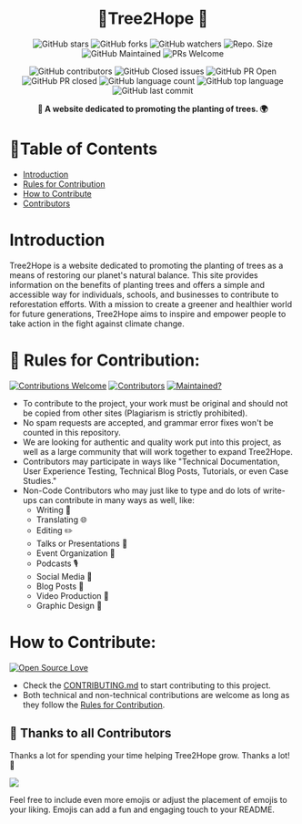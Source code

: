<h1 align="center"> 🌲Tree2Hope 🌳</h1>

<div align="center">

![GitHub stars](https://img.shields.io/github/stars/Virtual4087/Tree2Hope?)
![GitHub forks](https://img.shields.io/github/forks/Virtual4087/Tree2Hope?)
![GitHub watchers](https://img.shields.io/github/watchers/Virtual4087/Tree2Hope?)
![Repo. Size](https://img.shields.io/github/repo-size/Virtual4087/Tree2Hope?)
![GitHub Maintained](https://img.shields.io/badge/Maintained%3F-yes-brightgreen.svg?)
![PRs Welcome](https://img.shields.io/badge/PRs-welcome-brightgreen.svg?)
    
![GitHub contributors](https://img.shields.io/github/contributors/Virtual4087/Tree2Hope?)
![GitHub Closed issues](https://img.shields.io/github/issues-closed-raw/Virtual4087/Tree2Hope?)
![GitHub PR Open](https://img.shields.io/github/issues-pr/Virtual4087/Tree2Hope?)
![GitHub PR closed](https://img.shields.io/github/issues-pr-closed-raw/Virtual4087/Tree2Hope?)
![GitHub language count](https://img.shields.io/github/languages/count/Virtual4087/Tree2Hope?)
![GitHub top language](https://img.shields.io/github/languages/top/Virtual4087/Tree2Hope?)
![GitHub last commit](https://img.shields.io/github/last-commit/Virtual4087/Tree2Hope?)

</div>

<p align="center">
 <strong> 🌿 A website dedicated to promoting the planting of trees. 🌍</strong>
</p>

# 📜Table of Contents
* [Introduction](#introduction)
* [Rules for Contribution](#rules-for-contribution)
* [How to Contribute](#how-to-contribute)
* [Contributors](#thanks-to-all-contributors)

# Introduction
Tree2Hope is a website dedicated to promoting the planting of trees as a means of restoring our planet's natural balance. This site provides information on the benefits of planting trees and offers a simple and accessible way for individuals, schools, and businesses to contribute to reforestation efforts. With a mission to create a greener and healthier world for future generations, Tree2Hope aims to inspire and empower people to take action in the fight against climate change.

# 📜 Rules for Contribution:

[![Contributions Welcome](https://img.shields.io/static/v1.svg?label=Contributions&message=Welcome&color=royalblue)](https://github.com/Virtual4087/Tree2Hope)
[![Contributors](https://img.shields.io/github/contributors/Virtual4087/Tree2Hope?color=royalblue&style=flat-square)](https://github.com/Virtual4087/Tree2Hope)
[![Maintained?](https://img.shields.io/badge/Maintained%3F-yes-brightgreen.svg?color=royalblue&style=flat-square)](https://github.com/Virtual4087/Tree2Hope)

* To contribute to the project, your work must be original and should not be copied from other sites (Plagiarism is strictly prohibited).
* No spam requests are accepted, and grammar error fixes won't be counted in this repository.
* We are looking for authentic and quality work put into this project, as well as a large community that will work together to expand Tree2Hope.
* Contributors may participate in ways like "Technical Documentation, User Experience Testing, Technical Blog Posts, Tutorials, or even Case Studies."
* Non-Code Contributors who may just like to type and do lots of write-ups can contribute in many ways as well, like:
  * Writing 📝
  * Translating 🌐
  * Editing ✏️
  * Talks or Presentations 🎤
  * Event Organization 🎉
  * Podcasts 🎙️
  * Social Media 📱
  * Blog Posts 📰
  * Video Production 🎥
  * Graphic Design 🎨

# How to Contribute:

[![Open Source Love](https://badges.frapsoft.com/os/v2/open-source.svg?v=103)](https://github.com/Virtual4087/Tree2Hope)

- Check the [CONTRIBUTING.md](https://github.com/Virtual4087/Tree2Hope/blob/main/CONTRIBUTING.md) to start contributing to this project.
- Both technical and non-technical contributions are welcome as long as they follow the [Rules for Contribution](#rules-for-contribution).

## 🌱 Thanks to all Contributors

Thanks a lot for spending your time helping Tree2Hope grow. Thanks a lot! 🙌

<p align="left">
 <a href="https://github.com/Virtual4087/Tree2Hope/graphs/contributors">
  <img src="https://contributors-img.web.app/image?repo=Virtual4087/Tree2Hope" />
 </a>
</p>

Feel free to include even more emojis or adjust the placement of emojis to your liking. Emojis can add a fun and engaging touch to your README.

